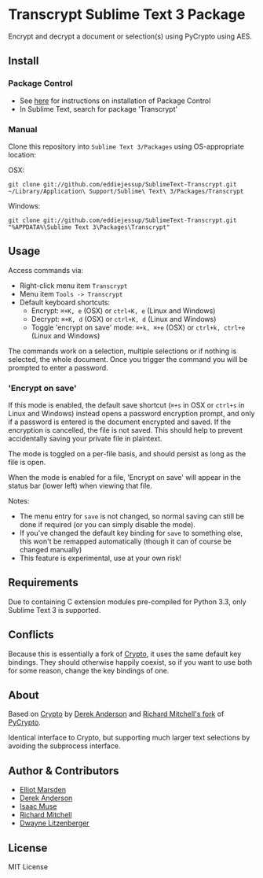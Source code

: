 Transcrypt Sublime Text 3 Package
=================================
Encrypt and decrypt a document or selection(s) using PyCrypto using AES.

Install
-------
### Package Control
- See [here](http://wbond.net/sublime_packages/package_control) for instructions on installation of Package Control
- In Sublime Text, search for package 'Transcrypt'

### Manual
Clone this repository into `Sublime Text 3/Packages` using OS-appropriate location:

OSX:

    git clone git://github.com/eddiejessup/SublimeText-Transcrypt.git ~/Library/Application\ Support/Sublime\ Text\ 3/Packages/Transcrypt

Windows:

    git clone git://github.com/eddiejessup/SublimeText-Transcrypt.git "%APPDATA%\Sublime Text 3\Packages\Transcrypt"

Usage
-----
Access commands via:

- Right-click menu item `Transcrypt`
- Menu item `Tools -> Transcrypt`
- Default keyboard shortcuts:
  - Encrypt: `⌘+K, e` (OSX) or `ctrl+K, e` (Linux and Windows)
  - Decrypt: `⌘+K, d` (OSX) or `ctrl+K, d` (Linux and Windows)
  - Toggle 'encrypt on save' mode: `⌘+k, ⌘+e` (OSX) or `ctrl+k, ctrl+e` (Linux and Windows)

The commands work on a selection, multiple selections or if nothing is selected, the whole document. Once you trigger the command you will be prompted to enter a password.

### 'Encrypt on save'

If this mode is enabled, the default save shortcut (`⌘+s` in OSX or `ctrl+s` in Linux and Windows) instead opens a password encryption prompt, and only if a password is entered is the document encrypted and saved. If the encryption is cancelled, the file is not saved. This should help to prevent accidentally saving your private file in plaintext.

The mode is toggled on a per-file basis, and should persist as long as the file is open.

When the mode is enabled for a file, 'Encrypt on save' will appear in the status bar (lower left) when viewing that file.

Notes:

- The menu entry for `save` is not changed, so normal saving can still be done if required (or you can simply disable the mode).
- If you've changed the default key binding for `save` to something else, this won't be remapped automatically (though it can of course be changed manually)
- This feature is experimental, use at your own risk!

Requirements
------------
Due to containing C extension modules pre-compiled for Python 3.3, only Sublime Text 3 is supported.

Conflicts
------
Because this is essentially a fork of [Crypto](https://github.com/mediaupstream/SublimeText-Crypto), it uses the same default key bindings. They should otherwise happily coexist, so if you want to use both for some reason, change the key bindings of one.

About
-----
Based on [Crypto](https://github.com/mediaupstream/SublimeText-Crypto) by [Derek Anderson](https://github.com/mediaupstream) and [Richard Mitchell's fork](https://github.com/mitchellrj/pycrypto) of [PyCrypto](https://github.com/dlitz/pycrypto).

Identical interface to Crypto, but supporting much larger text selections by avoiding the subprocess interface.

Author & Contributors
---------------------
- [Elliot Marsden](https://github.com/eddiejessup)
- [Derek Anderson](http://twitter.com/derekanderson)
- [Isaac Muse](https://github.com/facelessuser)
- [Richard Mitchell](https://github.com/mitchellrj)
- [Dwayne Litzenberger](https://github.com/dlitz)

License
-------
MIT License
